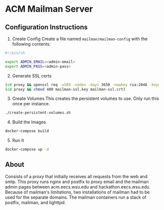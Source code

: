 # ACM Mailman Server

## Configuration Instructions

1. Create Config
  Create a file named `mailman/mailman-config` with the following contents:
  ```sh
  #!/bin/sh
  
  export ADMIN_EMAIL=<admin-email>
  export ADMIN_PASS=<admin-pass>
  ```

2. Generate SSL certs
  ```sh
  (cd proxy && openssl req -x509 -nodes -days 3650 -newkey rsa:2048 -keyout mailman-ssl.key -out mailman-ssl.crt)
  (cd proxy && chmod 400 mailman-ssl.key mailman-ssl.crt)
  ```
  
3. Create Volumes
  This creates the persistent volumes to use. Only run this once per instance.
  ```sh
  ./create-persistent-volumes.sh
  ```
  
4. Build the Images
  ```sh
  docker-compose build
  ```

5. Run It
  ```sh
  docker-compose up -d
  ```

## About
Consists of a proxy that initially receives all requests from the web and smtp.
This proxy runs nginx and postfix to proxy email and the mailman admin
pages between acm.eecs.wsu.edu and hackathon.eecs.wsu.edu. Because of mailman's
limitations, two installations of mailman had to be used for the separate
domains. The mailman containers run a stack of postfix, mailman, and lighttpd.
